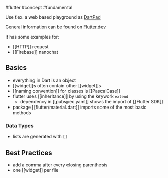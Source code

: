 #flutter #concept #fundamental

Use f.ex. a web based playground as [DartPad](https://dartpad.dev)

General information can be found on [Flutter.dev](https://flutter.dev)

It has some examples for:
- [[HTTP]] request
- [[Firebase]] nanochat

## Basics
- everything in Dart is an object
- [[widget]]s often contain other [[widget]]s
- [[naming convention]] for classes is [[PascalCase]]
- flutter uses [[inheritance]] by using the keywork `extend`
	- dependency in [[pubspec.yaml]] shows the import of [[Flutter SDK]]
- package [[flutter/material.dart]] imports some of the most basic methods

### Data Types
- lists are generated with `[]`

## Best Practices
- add a comma after every closing parenthesis
- one [[widget]] per file